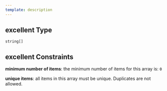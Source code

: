 ```yaml
---
template: description
---
```


## excellent Type

`string[]`

## excellent Constraints

**minimum number of items**: the minimum number of items for this array is: `0`

**unique items**: all items in this array must be unique. Duplicates are not allowed.
